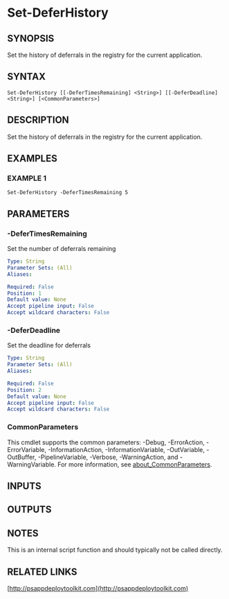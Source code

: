 ﻿---
external help file: PSAppDeployToolkit-help.xml
Module Name: PSAppDeployToolkit
online version: http://psappdeploytoolkit.com
schema: 2.0.0
---

# Set-DeferHistory

## SYNOPSIS
Set the history of deferrals in the registry for the current application.

## SYNTAX

```
Set-DeferHistory [[-DeferTimesRemaining] <String>] [[-DeferDeadline] <String>] [<CommonParameters>]
```

## DESCRIPTION
Set the history of deferrals in the registry for the current application.

## EXAMPLES

### EXAMPLE 1
```
Set-DeferHistory -DeferTimesRemaining 5
```

## PARAMETERS

### -DeferTimesRemaining
Set the number of deferrals remaining

```yaml
Type: String
Parameter Sets: (All)
Aliases:

Required: False
Position: 1
Default value: None
Accept pipeline input: False
Accept wildcard characters: False
```

### -DeferDeadline
Set the deadline for deferrals

```yaml
Type: String
Parameter Sets: (All)
Aliases:

Required: False
Position: 2
Default value: None
Accept pipeline input: False
Accept wildcard characters: False
```

### CommonParameters
This cmdlet supports the common parameters: -Debug, -ErrorAction, -ErrorVariable, -InformationAction, -InformationVariable, -OutVariable, -OutBuffer, -PipelineVariable, -Verbose, -WarningAction, and -WarningVariable. For more information, see [about_CommonParameters](http://go.microsoft.com/fwlink/?LinkID=113216).

## INPUTS

## OUTPUTS

## NOTES
This is an internal script function and should typically not be called directly.

## RELATED LINKS

[http://psappdeploytoolkit.com](http://psappdeploytoolkit.com)

